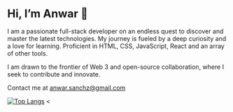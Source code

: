 <h1 style=font-size:25px>Hi, I’m Anwar 👋</h1> 
        
I am a passionate full-stack developer on an endless quest to discover and master the latest technologies. 
My journey is fueled by a deep curiosity and a love for learning.
Proficient in HTML, CSS, JavaScript, React and an array of other tools.

I am drawn to the frontier of Web 3 and open-source collaboration, where I seek to contribute and innovate.

Contact me at anwar.sanchz@gmail.com

[![Top Langs](https://github-readme-stats.vercel.app/api/top-langs/?username=zleypner&layout=donut)](https://github.com/anuraghazra/github-readme-stats)
<
<!--  [![GitHub Streak](https://streak-stats.demolab.com/?user=zleypner&currStreakNum=2FD3EB&fire=pink&sideLabels=F00&date_format=[Y.]n.j)](https://git.io/streak-stats) -->
<!-- ![](https://komarev.com/ghpvc/?username=your-github-zleypner&label=PROFILE+VIEWS) -->
